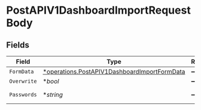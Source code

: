 # PostAPIV1DashboardImportRequestBody


## Fields

| Field                                                                                                              | Type                                                                                                               | Required                                                                                                           | Description                                                                                                        | Example                                                                                                            |
| ------------------------------------------------------------------------------------------------------------------ | ------------------------------------------------------------------------------------------------------------------ | ------------------------------------------------------------------------------------------------------------------ | ------------------------------------------------------------------------------------------------------------------ | ------------------------------------------------------------------------------------------------------------------ |
| `FormData`                                                                                                         | [*operations.PostAPIV1DashboardImportFormData](../../../pkg/models/operations/postapiv1dashboardimportformdata.md) | :heavy_minus_sign:                                                                                                 | N/A                                                                                                                |                                                                                                                    |
| `Overwrite`                                                                                                        | **bool*                                                                                                            | :heavy_minus_sign:                                                                                                 | N/A                                                                                                                | true                                                                                                               |
| `Passwords`                                                                                                        | **string*                                                                                                          | :heavy_minus_sign:                                                                                                 | N/A                                                                                                                | {"databases/{{DatabaseYAMLFile}}": "{{DatabasePassword}}"}                                                         |